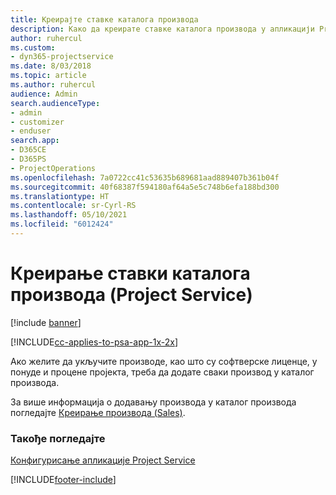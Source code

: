 ```yaml
---
title: Креирајте ставке каталога производа
description: Како да креирате ставке каталога производа у апликацији Project Service
author: ruhercul
ms.custom:
- dyn365-projectservice
ms.date: 8/03/2018
ms.topic: article
ms.author: ruhercul
audience: Admin
search.audienceType:
- admin
- customizer
- enduser
search.app:
- D365CE
- D365PS
- ProjectOperations
ms.openlocfilehash: 7a0722cc41c53635b689681aad889407b361b04f
ms.sourcegitcommit: 40f68387f594180af64a5e5c748b6efa188bd300
ms.translationtype: HT
ms.contentlocale: sr-Cyrl-RS
ms.lasthandoff: 05/10/2021
ms.locfileid: "6012424"
---
```

# <a name="create-product-catalog-items-project-service"></a>Креирање ставки каталога производа (Project Service)

[!include [banner](../includes/psa-now-project-operations.md)]

[!INCLUDE[cc-applies-to-psa-app-1x-2x](../includes/cc-applies-to-psa-app-1x-2x.md)]

Ако желите да укључите производе, као што су софтверске лиценце, у понуде и процене пројекта, треба да додате сваки производ у каталог производа.  
  
 За више информација о додавању производа у каталог производа погледајте [Креирање производа (Sales)](/dynamics365/sales-enterprise/create-product-sales).  
  
### <a name="see-also"></a>Такође погледајте  
 [Конфигурисање апликације Project Service](../psa/configure.md)


[!INCLUDE[footer-include](../includes/footer-banner.md)]